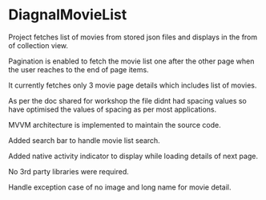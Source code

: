 # DiagnalMovieList
Project fetches list of movies from stored json files and displays in the from of collection view.

Pagination is enabled to fetch the movie list one after the other page when the user reaches to the end of page items.

It currently fetches only 3 movie page details which includes list of movies.

As per the doc shared for workshop the file didnt had spacing values so have optimised the values of spacing as per most applications.

MVVM architecture is implemented to maintain the source code.

Added search bar to handle movie list search.

Added native activity indicator to display while loading details of next page.

No 3rd party libraries were required.

Handle exception case of no image and long name for movie detail.
